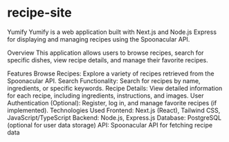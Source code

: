 # recipe-site

Yumify
Yumify is a web application built with Next.js and Node.js Express for displaying and managing recipes using the Spoonacular API.

Overview
This application allows users to browse recipes, search for specific dishes, view recipe details, and manage their favorite recipes.

Features
Browse Recipes: Explore a variety of recipes retrieved from the Spoonacular API.
Search Functionality: Search for recipes by name, ingredients, or specific keywords.
Recipe Details: View detailed information for each recipe, including ingredients, instructions, and images.
User Authentication (Optional): Register, log in, and manage favorite recipes (if implemented).
Technologies Used
Frontend: Next.js (React), Tailwind CSS, JavaScript/TypeScript
Backend: Node.js, Express.js
Database: PostgreSQL (optional for user data storage)
API: Spoonacular API for fetching recipe data
